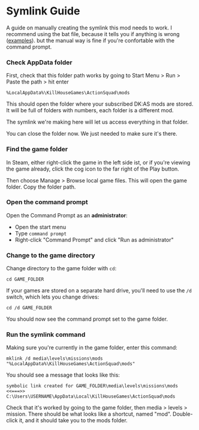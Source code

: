 # Symlink Guide

A guide on manually creating the symlink this mod needs to work. I recommend using the bat file, because it tells you if anything is wrong ([examples](validation.md)). but the manual way is fine if you're confortable with the command prompt.


### Check AppData folder

First, check that this folder path works by going to Start Menu > Run > Paste the path > hit enter

	%LocalAppData%\KillHouseGames\ActionSquad\mods

This should open the folder where your subscribed DK:AS mods are stored. It will be full of folders with numbers, each folder is a different mod.

The symlink we're making here will let us access everything in that folder.

You can close the folder now. We just needed to make sure it's there.


### Find the game folder

In Steam, either right-click the game in the left side ist, or if you're viewing the game already, click the cog icon to the far right of the Play button.

Then choose Manage > Browse local game files. This will open the game folder. Copy the folder path.


### Open the command prompt

Open the Command Prompt as an __administrator__:

- Open the start menu
- Type `command prompt`
- Right-click "Command Prompt" and click "Run as administrator"


### Change to the game directory

Change directory to the game folder with `cd`:

	cd GAME_FOLDER

If your games are stored on a separate hard drive, you'll need to use the `/d` switch, which lets you change drives:

	cd /d GAME_FOLDER

You should now see the command prompt set to the game folder.


### Run the symlink command

Making sure you're currently in the game folder, enter this command:

	mklink /d media\levels\missions\mods "%LocalAppData%\KillHouseGames\ActionSquad\mods"

You should see a message that looks like this:

	symbolic link created for GAME_FOLDER\media\levels\missions\mods <<===>> C:\Users\USERNAME\AppData\Local\KillHouseGames\ActionSquad\mods

Check that it's worked by going to the game folder, then media > levels > mission. There should be what looks like a shortcut, named "mod". Double-click it, and it should take you to the mods folder.
